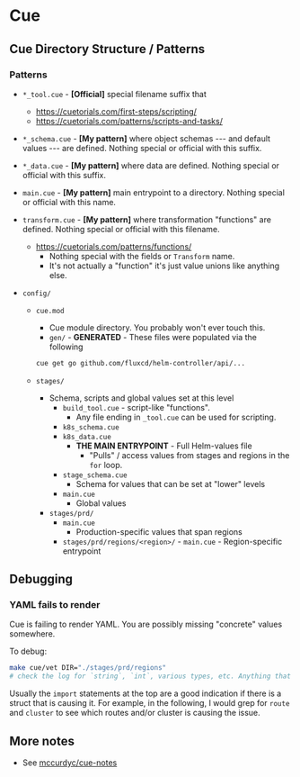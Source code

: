 # Cue

## Cue Directory Structure / Patterns

### Patterns
- `*_tool.cue` - **[Official]** special filename suffix that 
    - https://cuetorials.com/first-steps/scripting/
    - https://cuetorials.com/patterns/scripts-and-tasks/
- `*_schema.cue` - **[My pattern]** where object schemas --- and default values --- are defined. Nothing special or official with this suffix.
- `*_data.cue` - **[My pattern]** where data are defined. Nothing special or official with this suffix.
- `main.cue` - **[My pattern]** main entrypoint to a directory. Nothing special or official with this name.
- `transform.cue` - **[My pattern]** where transformation "functions" are defined. Nothing special or official with this filename.
    - https://cuetorials.com/patterns/functions/
        - Nothing special with the fields or `Transform` name.
        - It's not actually a "function" it's just value unions like anything else.

- `config/`
    - `cue.mod`
        - Cue module directory. You probably won't ever touch this.
        - `gen/` - **GENERATED** - These files were populated via the following

        ```bash
        cue get go github.com/fluxcd/helm-controller/api/...
        ```
    - `stages/`
        - Schema, scripts and global values set at this level
            - `build_tool.cue` - script-like "functions".
                - Any file ending in `_tool.cue`  can be used for scripting.
            - `k8s_schema.cue`
            - `k8s_data.cue`
                - **THE MAIN ENTRYPOINT** - Full Helm-values file
                    - "Pulls" / access values from stages and regions in the `for` loop.
            - `stage_schema.cue`
                - Schema for values that can be set at "lower" levels
            - `main.cue`
                - Global values
        - `stages/prd/`
            - `main.cue`
                - Production-specific values that span regions
            - `stages/prd/regions/<region>/`
                    - `main.cue`
                        - Region-specific entrypoint
## Debugging

### YAML fails to render

<a id="cue-yaml-failure"></a>

Cue is failing to render YAML. You are possibly missing "concrete" values somewhere.

To debug:

```bash
make cue/vet DIR="./stages/prd/regions"
# check the log for `string`, `int`, various types, etc. Anything that is NOT a concrete value.
```

Usually the `import` statements at the top are a good indication if there is a struct
that is causing it. For example, in the following, I would grep for `route` and `cluster`
to see which routes and/or cluster is causing the issue.

## More notes

- See [mccurdyc/cue-notes](https://github.com/mccurdyc/cue-notes/README.md)
